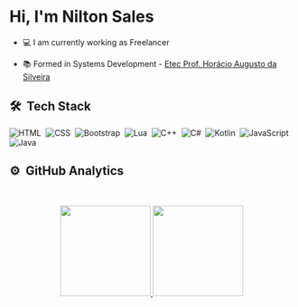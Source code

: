 <h1 align="left">Hi, I'm Nilton Sales</h1>

- 💻 I am currently working as Freelancer

- 📚 Formed in Systems Development - [Etec Prof. Horácio Augusto da Silveira](https://www.linkedin.com/company/etechoracio/?originalSubdomain=br)


## 🛠 &nbsp;Tech Stack

![HTML](https://img.shields.io/badge/-HTML-05122A?style=flat&logo=HTML5)&nbsp;
![CSS](https://img.shields.io/badge/-CSS-05122A?style=flat&logo=CSS3)&nbsp;
![Bootstrap](https://img.shields.io/badge/-BOOTSTRAP-05122A?style=flat&logo=BOOTSTRAP)&nbsp;
![Lua](https://img.shields.io/badge/-LUA-05122A?style=flat&logo=LUA)&nbsp;
![C++](https://img.shields.io/badge/C++-05122A?style=flat&logo=c%2B%2B)&nbsp;
![C#](https://img.shields.io/badge/C%23-05122A.svg?style=flat&logo=C-SHARP)&nbsp;
![Kotlin](https://img.shields.io/badge/-KOTLIN-05122A?style=flat&logo=KOTLIN)&nbsp;
![JavaScript](https://img.shields.io/badge/-JS-05122A?style=flat&logo=JAVASCRIPT)&nbsp;
![Java](https://img.shields.io/badge/-JAVA-05122A?style=flat&logo=JAVA)&nbsp;


## ⚙️ &nbsp;GitHub Analytics
<br>

<p align="center">
<a href="https://github.com/Jnrrr">
<img height="160em" src="https://github-readme-stats.vercel.app/api?username=Jnrrr&show_icons=true&theme=midnight-purple&include_all_commits=true&count_private=true"/>
<img height="160em" src="https://github-readme-stats.vercel.app/api/top-langs/?username=Jnrrr&layout=compact&langs_count=7&theme=midnight-purple"/>

